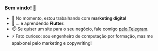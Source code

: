 ### Bem vindo! 👋

- 🔭 No momento, estou trabalhando com **marketing digital**
- 🌱 ... e aprendendo **Flutter**.
- 📫 Se quiser um site para o seu negócio, fale comigo [pelo Telegram](https://t.me/marcelocra).
- ⚡ Fato curioso: sou engenheiro de computação por formação, mas me apaixonei pelo marketing e copywriting!

<!--
**marcelocra/marcelocra** is a ✨ _special_ ✨ repository because its `README.md` (this file) appears on your GitHub profile.

Here are some ideas to get you started:

- 🔭 I’m currently working on ...
- 🌱 I’m currently learning ...
- 👯 I’m looking to collaborate on ...
- 🤔 I’m looking for help with ...
- 💬 Ask me about ...
- 📫 How to reach me: ...
- 😄 Pronouns: ...
- ⚡ Fun fact: ...
-->
